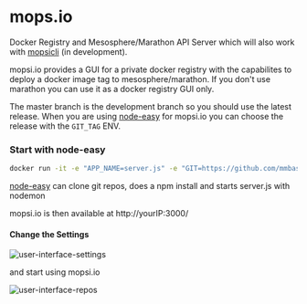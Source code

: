 mops.io
=======
Docker Registry and Mesosphere/Marathon API Server which will also work with [mopsicli](https://github.com/mmbash/mopsicli) (in development). 

mopsi.io provides a GUI for a private docker registry with the capabilites to deploy a docker image tag to mesosphere/marathon. If you don't use marathon you can use it as a docker registry GUI only.

The master branch is the development branch so you should use the latest release. When you are using [node-easy](https://registry.hub.docker.com/u/mikemichel/node-easy/) for mopsi.io you can choose the release with the  ```GIT_TAG``` ENV.


### Start with node-easy

```bash
docker run -it -e "APP_NAME=server.js" -e "GIT=https://github.com/mmbash/mops.io.git" -e "GIT_TAG=v0.6.2" -p 3000:3000 mikemichel/node-easy /bin/sh /tmp/gitmon.sh
```

[node-easy](https://registry.hub.docker.com/u/mikemichel/node-easy/) can clone git repos, does a npm install and starts server.js with nodemon

mopsi.io is then available at http://yourIP:3000/

#### Change the Settings

![user-interface-settings](https://cloud.githubusercontent.com/assets/8025931/5108323/7076247c-7009-11e4-954f-468134ad9054.PNG)


and start using mopsi.io


![user-interface-repos](https://cloud.githubusercontent.com/assets/8025931/5088659/d7620c52-6f35-11e4-967d-0a4c6d1af897.PNG)
